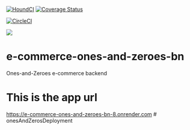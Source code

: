 [![HoundCI](https://img.shields.io/badge/reviewed%20by-Hound-%23a873d1.svg)](https://houndci.com)
[![Coverage Status](https://coveralls.io/repos/github/atlp-rwanda/e-commerce-ones-and-zeroes-bn/badge.svg?branch=develop)](https://coveralls.io/github/atlp-rwanda/e-commerce-ones-and-zeroes-bn?branch=develop)

[![CircleCI](https://circleci.com/gh/atlp-rwanda/e-commerce-ones-and-zeroes-bn/tree/develop.svg?style=svg)](https://app.circleci.com/pipelines/github/atlp-rwanda/e-commerce-ones-and-zeroes-bn/?branch=develop)

<a href="https://codeclimate.com/github/atlp-rwanda/e-commerce-ones-and-zeroes-bn/maintainability"><img src="https://api.codeclimate.com/v1/badges/96fe3287c00809455ce7/maintainability" /></a>

# e-commerce-ones-and-zeroes-bn

Ones-and-Zeroes e-commerce backend

# This is the app url

https://e-commerce-ones-and-zeroes-bn-8.onrender.com
#   o n e s A n d Z e r o s D e p l o y m e n t  
 